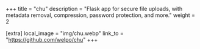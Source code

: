 +++
title = "chu"
description = "Flask app for secure file uploads, with metadata removal, compression, password protection, and more."
weight = 2


[extra]
local_image = "img/chu.webp"
link_to = "https://github.com/welpo/chu"
+++
